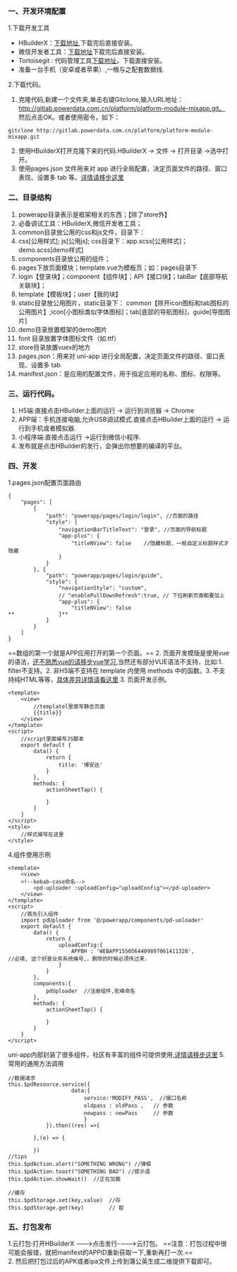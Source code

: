 ### 一、开发环境配置
1.下载开发工具
- HBuilderX：<a href="http://www.dcloud.io/hbuilderx.html">下载地址</a>,下载完后直接安装。
- 微信开发者工具：<a href="https://developers.weixin.qq.com/miniprogram/dev/devtools/download.html">下载地址</a>下载完后直接安装。
- Tortoisegit : 代码管理工具[下载地址](https://tortoisegit.org/download/)。下载直接安装。
- 准备一台手机（安卓或者苹果）,一根与之配套数据线.


2.下载代码。
1. 克隆代码,新建一个文件夹,单击右键Gitclone,输入URL地址：http://gitlab.powerdata.com.cn/platform/platform-module-mixapp.git。
然后点击OK。或者使用密令，如下：
 
  
```
gitclone http://gitlab.powerdata.com.cn/platform/platform-module-mixapp.git
```

2. 使用HBuilderX打开克隆下来的代码.HBuilderX -> 文件 -> 打开目录 ->选中打开。
3. 使用pages.json 文件用来对 app 进行全局配置，决定页面文件的路径、窗口表现、设置多 tab 等。[详情请移步这里](https://uniapp.dcloud.io/collocation/pages)

### 二、目录结构
1. powerapp目录表示是框架相关的东西；【除了store外】
2. 必备调试工具：HBuilderX,微信开发者工具；
3. common目录放公用的css和js文件，目录下：
4. css[公用样式]; js[公用js];
css目录下：app.scss[公用样式]；demo.scss[demo样式]
5. components目录放公用的组件；
6. pages下放页面模块；template.vue为模板页；如：pages目录下
7. login【登录块】；component【组件块】；API【接口块】；tabBar【底部导航关联块】；
8. template【模板块】；user【我的块】
9. static目录放公用图片，static目录下：
common【除开icon图标和tab图标的公用图片】;icon[小图标类似字体图标]；tab[底部的导航图标]，guide[导图图片]
10. demo目录放置框架的demo图片
11. font 目录放置字体图标文件（如.ttf）
12. store目录放置vuex的地方
13. pages.json：用来对 uni-app 进行全局配置，决定页面文件的路径、窗口表现、设置多 tab
14. manifest.json：是应用的配置文件，用于指定应用的名称、图标、权限等。
### 三、运行代码。
1. H5端:直接点击HBuilder上面的运行 -> 运行到浏览器 -> Chrome
2. APP端：手机连接电脑,允许USB调试模式.直接点击HBuilder上面的运行 -> 运行到手机或者模拟器.
3. 小程序端:直接点击运行 ->运行到微信小程序.
4. 发布就是点击HBuilder的发行，会弹出你想要的编译的平台。
### 四、开发
1.pages.json配置页面路由
```
{
    "pages": [
        {
			"path": "powerapp/pages/login/login", //页面的路径
			"style": {
				"navigationBarTitleText": "登录", //页面的导航标题
				"app-plus": {
					"titleNView": false    //隐藏标题，一般自定义标题样式才隐藏
				}
			}
		}, {
			"path": "powerapp/pages/login/guide",
			"style": {
				"navigationStyle": "custom",
				// "enablePullDownRefresh":true, // 下拉刷新页面都要加上
				"app-plus": {
					"titleNView": false
**				}**
			}
		}
    ]
}
```
==数组的第一个就是APP应用打开的第一个页面。==
2. 页面开发模版是使用vue的语法，[还不熟悉vue的请移步vue学习](http://www.runoob.com/vue2/vue-tutorial.html),当然还有部分VUE语法不支持，比如:1. filter不支持。2. 非H5端不支持在 template 内使用 methods 中的函数。3. 不支持纯HTML等等，[具体差异详情请看这里](https://uniapp.dcloud.io/use)
3. 页面开发示例。
    
```
<template>
	<view>
		//templatel里面写静态页面
		{{title}}
	</view>
</template>
<script>
    //script里面编写JS脚本
	export default {
		data() {
			return {
				title: '博安达'
			}
		},
		methods: {
			actionSheetTap() {
			    
			}
		}
	}
</script>
<style>
    //样式编写在这里
</style>

```
4.组件使用示例

```
<template>
	<view>
	<!--kebab-case命名-->
		<pd-uploader :uploadConfig="uploadConfig"></pd-uploader>
	</view>
</template>
<script>
    //首先引入组件
    import pdUploader from '@/powerapp/components/pd-uoloader'  
	export default {
		data() {
			return {
				uploadConfig:{
					APPBH : 'WEBAPP1550564409897061411328',             //必填, 这个好是业务系统编号,，删除的时候必须传过来.
				}
			}
		},
		components:{
		    pdUploader  //注册组件,驼峰命名
		},
		methods: {
			actionSheetTap() {
			    
			}
		}
	}
</script>
```
uni-app内部封装了很多组件，社区有丰富的组件可提供使用,[详情请移步这里](https://uniapp.dcloud.io/component/README)
5. 常用的通用方法调用
```
//数据请求
this.$pdResource.service({
                    data:{
                        service:'MODIFY_PASS',  //接口名称
                        oldpass : oldPass ,   // 参数
                        newpass : newPass     // 参数
                        }
            }).then((res) =>{
					
		},(e) => {
				
		})
//tips
this.$pdAction.alert("SOMETHING WRONG") //弹框
this.$pdAction.toast("SOMETHING BAD") //提示语
this.$pdAction.showWait()  //正在加载

//缓存
this.$pdStorage.set(key,value)  //存
this.$pdStorage.get(key)        // 取
```     


###  五、打包发布
1.云打包:打开HBuilderX --->点击发行---->云打包。
     ==注意：打包过程中很可能会报错，就把manifest的APPID重新获取一下,重新再打一次.==  
2. 然后把打包过后的APK或者ipa文件上传到蒲公英生成二维提供下载即可。




 
    


